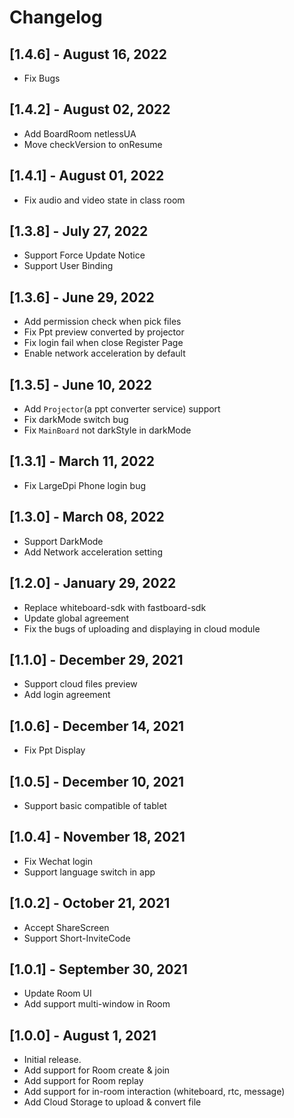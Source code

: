 # Changelog

## [1.4.6] - August 16, 2022
- Fix Bugs

## [1.4.2] - August 02, 2022

- Add BoardRoom netlessUA
- Move checkVersion to onResume

## [1.4.1] - August 01, 2022

- Fix audio and video state in class room

## [1.3.8] - July 27, 2022

- Support Force Update Notice
- Support User Binding

## [1.3.6] - June 29, 2022

- Add permission check when pick files
- Fix Ppt preview converted by projector
- Fix login fail when close Register Page
- Enable network acceleration by default

## [1.3.5] - June 10, 2022

- Add `Projector`(a ppt converter service) support
- Fix darkMode switch bug
- Fix `MainBoard` not darkStyle in darkMode

## [1.3.1] - March 11, 2022

- Fix LargeDpi Phone login bug

## [1.3.0] - March 08, 2022

- Support DarkMode
- Add Network acceleration setting

## [1.2.0] - January 29, 2022

- Replace whiteboard-sdk with fastboard-sdk
- Update global agreement
- Fix the bugs of uploading and displaying in cloud module

## [1.1.0] - December 29, 2021

- Support cloud files preview
- Add login agreement

## [1.0.6] - December 14, 2021

- Fix Ppt Display

## [1.0.5] - December 10, 2021

- Support basic compatible of tablet

## [1.0.4] - November 18, 2021

- Fix Wechat login
- Support language switch in app

## [1.0.2] - October 21, 2021

- Accept ShareScreen
- Support Short-InviteCode

## [1.0.1] - September 30, 2021

- Update Room UI
- Add support multi-window in Room

## [1.0.0] - August 1, 2021

- Initial release.
- Add support for Room create & join
- Add support for Room replay
- Add support for in-room interaction (whiteboard, rtc, message)
- Add Cloud Storage to upload & convert file